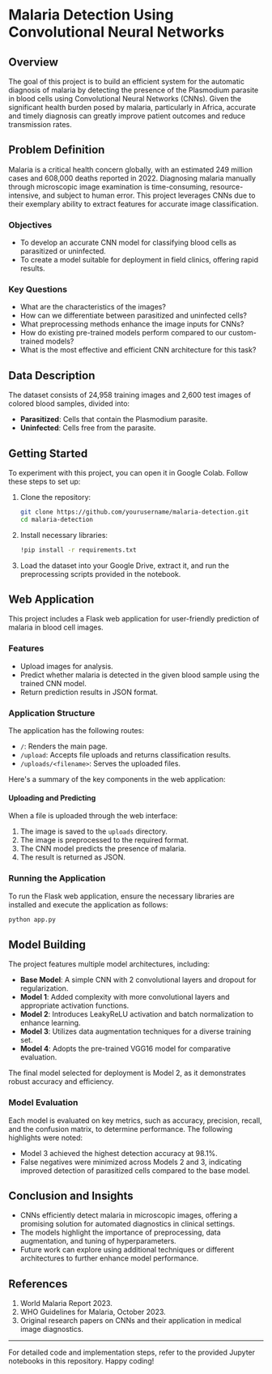 # Malaria Detection Using Convolutional Neural Networks

## Overview
The goal of this project is to build an efficient system for the automatic diagnosis of malaria by detecting the presence of the Plasmodium parasite in blood cells using Convolutional Neural Networks (CNNs). Given the significant health burden posed by malaria, particularly in Africa, accurate and timely diagnosis can greatly improve patient outcomes and reduce transmission rates.

## Problem Definition
Malaria is a critical health concern globally, with an estimated 249 million cases and 608,000 deaths reported in 2022. Diagnosing malaria manually through microscopic image examination is time-consuming, resource-intensive, and subject to human error. This project leverages CNNs due to their exemplary ability to extract features for accurate image classification.

### Objectives
- To develop an accurate CNN model for classifying blood cells as parasitized or uninfected.
- To create a model suitable for deployment in field clinics, offering rapid results.

### Key Questions
- What are the characteristics of the images?
- How can we differentiate between parasitized and uninfected cells?
- What preprocessing methods enhance the image inputs for CNNs?
- How do existing pre-trained models perform compared to our custom-trained models?
- What is the most effective and efficient CNN architecture for this task?

## Data Description
The dataset consists of 24,958 training images and 2,600 test images of colored blood samples, divided into:
- **Parasitized**: Cells that contain the Plasmodium parasite.
- **Uninfected**: Cells free from the parasite.

## Getting Started
To experiment with this project, you can open it in Google Colab. Follow these steps to set up:

1. Clone the repository:
    ```bash
    git clone https://github.com/yourusername/malaria-detection.git
    cd malaria-detection
    ```

2. Install necessary libraries:
    ```bash
    !pip install -r requirements.txt
    ```

3. Load the dataset into your Google Drive, extract it, and run the preprocessing scripts provided in the notebook.

## Web Application

This project includes a Flask web application for user-friendly prediction of malaria in blood cell images.

### Features
- Upload images for analysis.
- Predict whether malaria is detected in the given blood sample using the trained CNN model.
- Return prediction results in JSON format.

### Application Structure
The application has the following routes:
- `/`: Renders the main page.
- `/upload`: Accepts file uploads and returns classification results.
- `/uploads/<filename>`: Serves the uploaded files.

Here's a summary of the key components in the web application:

#### Uploading and Predicting
When a file is uploaded through the web interface:
1. The image is saved to the `uploads` directory.
2. The image is preprocessed to the required format.
3. The CNN model predicts the presence of malaria.
4. The result is returned as JSON.

### Running the Application
To run the Flask web application, ensure the necessary libraries are installed and execute the application as follows:

```bash
python app.py
```

## Model Building
The project features multiple model architectures, including:
- **Base Model**: A simple CNN with 2 convolutional layers and dropout for regularization.
- **Model 1**: Added complexity with more convolutional layers and appropriate activation functions.
- **Model 2**: Introduces LeakyReLU activation and batch normalization to enhance learning.
- **Model 3**: Utilizes data augmentation techniques for a diverse training set.
- **Model 4**: Adopts the pre-trained VGG16 model for comparative evaluation.

The final model selected for deployment is Model 2, as it demonstrates robust accuracy and efficiency.

### Model Evaluation
Each model is evaluated on key metrics, such as accuracy, precision, recall, and the confusion matrix, to determine performance. The following highlights were noted:
- Model 3 achieved the highest detection accuracy at 98.1%.
- False negatives were minimized across Models 2 and 3, indicating improved detection of parasitized cells compared to the base model.

## Conclusion and Insights
- CNNs efficiently detect malaria in microscopic images, offering a promising solution for automated diagnostics in clinical settings.
- The models highlight the importance of preprocessing, data augmentation, and tuning of hyperparameters.
- Future work can explore using additional techniques or different architectures to further enhance model performance.

## References
1. World Malaria Report 2023.
2. WHO Guidelines for Malaria, October 2023.
3. Original research papers on CNNs and their application in medical image diagnostics.

---

For detailed code and implementation steps, refer to the provided Jupyter notebooks in this repository. Happy coding!
